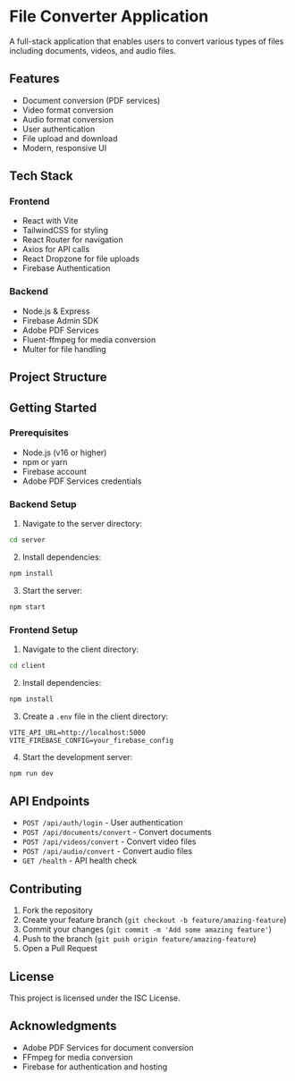# File Converter Application

A full-stack application that enables users to convert various types of files including documents, videos, and audio files.

## Features

- Document conversion (PDF services)
- Video format conversion
- Audio format conversion
- User authentication
- File upload and download
- Modern, responsive UI

## Tech Stack

### Frontend
- React with Vite
- TailwindCSS for styling
- React Router for navigation
- Axios for API calls
- React Dropzone for file uploads
- Firebase Authentication

### Backend
- Node.js & Express
- Firebase Admin SDK
- Adobe PDF Services
- Fluent-ffmpeg for media conversion
- Multer for file handling

## Project Structure

## Getting Started

### Prerequisites
- Node.js (v16 or higher)
- npm or yarn
- Firebase account
- Adobe PDF Services credentials

### Backend Setup

1. Navigate to the server directory:
```bash
cd server
```

2. Install dependencies:
```bash
npm install
```

3. Start the server:
```bash
npm start
```

### Frontend Setup

1. Navigate to the client directory:
```bash
cd client
```

2. Install dependencies:
```bash
npm install
```

3. Create a `.env` file in the client directory:
```
VITE_API_URL=http://localhost:5000
VITE_FIREBASE_CONFIG=your_firebase_config
```

4. Start the development server:
```bash
npm run dev
```

## API Endpoints

- `POST /api/auth/login` - User authentication
- `POST /api/documents/convert` - Convert documents
- `POST /api/videos/convert` - Convert video files
- `POST /api/audio/convert` - Convert audio files
- `GET /health` - API health check

## Contributing

1. Fork the repository
2. Create your feature branch (`git checkout -b feature/amazing-feature`)
3. Commit your changes (`git commit -m 'Add some amazing feature'`)
4. Push to the branch (`git push origin feature/amazing-feature`)
5. Open a Pull Request

## License

This project is licensed under the ISC License.

## Acknowledgments

- Adobe PDF Services for document conversion
- FFmpeg for media conversion
- Firebase for authentication and hosting
